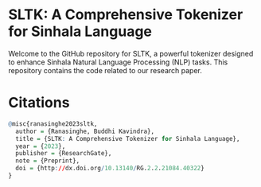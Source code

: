 # SLTK: A Comprehensive Tokenizer for Sinhala Language

Welcome to the GitHub repository for SLTK, a powerful tokenizer designed to enhance Sinhala Natural Language Processing (NLP) tasks. This repository contains the code related to our research paper.

# Citations

```r
@misc{ranasinghe2023sltk,
  author = {Ranasinghe, Buddhi Kavindra},
  title = {SLTK: A Comprehensive Tokenizer for Sinhala Language},
  year = {2023},
  publisher = {ResearchGate},
  note = {Preprint},
  doi = {http://dx.doi.org/10.13140/RG.2.2.21084.40322}
}
```
